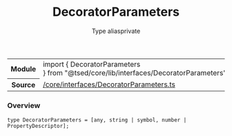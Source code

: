 
<header class="symbol-info-header"><h1 id="decoratorparameters">DecoratorParameters</h1><label class="symbol-info-type-label type">Type alias</label><label class="api-type-label private" title="private">private</label></header>
<!-- summary -->
<section class="symbol-info"><table class="is-full-width"><tbody><tr><th>Module</th><td><div class="lang-typescript"><span class="token keyword">import</span> { DecoratorParameters }&nbsp;<span class="token keyword">from</span>&nbsp;<span class="token string">"@tsed/core/lib/interfaces/DecoratorParameters"</span></div></td></tr><tr><th>Source</th><td><a href="https://github.com/Romakita/ts-express-decorators/blob/v4.1.0/src//core/interfaces/DecoratorParameters.ts#L0-L0">/core/interfaces/DecoratorParameters.ts</a></td></tr></tbody></table></section>
<!-- overview -->


### Overview


<pre><code class="typescript-lang ">type DecoratorParameters = <span class="token punctuation">[</span><span class="token keyword">any</span><span class="token punctuation">,</span> <span class="token keyword">string</span> | symbol<span class="token punctuation">,</span> <span class="token keyword">number</span> | PropertyDescriptor<span class="token punctuation">]</span><span class="token punctuation">;</span></code></pre>


<!-- Parameters -->

<!-- Description -->

<!-- Members -->


